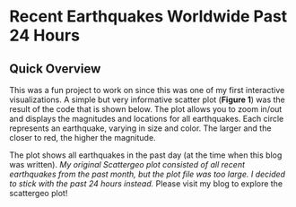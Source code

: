 # Recent Earthquakes Worldwide Past 24 Hours

## Quick Overview
This was a fun project to work on since this was one of my first interactive visualizations. 
A simple but very informative scatter plot (**Figure 1**) was the result of the code that is shown below. The plot allows you to zoom in/out and displays the magnitudes and locations for all earthquakes. Each circle represents an earthquake, varying in size and color. The larger and the closer to red, the higher the magnitude. 

The plot shows all earthquakes in the past day (at the time when this blog was written). 
*My original Scattergeo plot consisted of all recent earthquakes from the past month, but the plot file was too large. I decided to stick with the past 24 hours instead.* Please visit my blog to explore the scattergeo plot!
